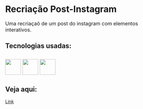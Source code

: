 <h1>Recriação Post-Instagram</h1>
<p style="font-size: 16px">Uma recriaçaõ de um post do instagram com elementos interativos.</p>
<h2>Tecnologias usadas: <h2>
<img  style="width:50px;" src="https://cdn.jsdelivr.net/gh/devicons/devicon@latest/icons/html5/html5-original.svg" />
<img  style="width:50px;" src="https://cdn.jsdelivr.net/gh/devicons/devicon@latest/icons/css3/css3-original.svg" />
<img  style="width:50px;" src="https://cdn.jsdelivr.net/gh/devicons/devicon@latest/icons/javascript/javascript-original.svg" />

<h2>Veja aqui:</h2>
<a href="https://theufaria.github.io/Recria-o-post-Instagram/" target="_blank">Link</a>
